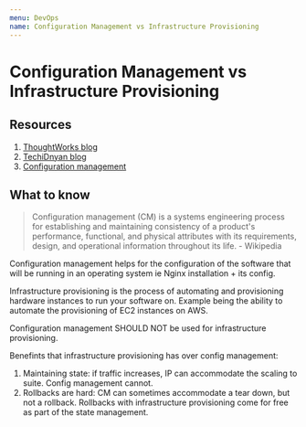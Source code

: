 ```yaml
---
menu: DevOps
name: Configuration Management vs Infrastructure Provisioning
---
```


# Configuration Management vs Infrastructure Provisioning

## Resources

1. [ThoughtWorks blog](https://www.thoughtworks.com/insights/blog/why-configuration-management-and-provisioning-are-different)
2. [TechiDnyan blog](http://www.neeleshgurjar.co.in/think-before-using-configuration-management-tools-for-infrastructure-provisioning/)
3. [Configuration management](https://www.digitalocean.com/community/tutorials/an-introduction-to-configuration-management)

## What to know

> Configuration management (CM) is a systems engineering process for establishing and maintaining consistency of a product's performance, functional, and physical attributes with its requirements, design, and operational information throughout its life. - Wikipedia

Configuration management helps for the configuration of the software that will be running in an operating system ie Nginx installation + its config.

Infrastructure provisioning is the process of automating and provisioning hardware instances to run your software on. Example being the ability to automate the provisioning of EC2 instances on AWS.

Configuration management SHOULD NOT be used for infrastructure provisioning.

Benefints that infrastructure provisioning has over config management:

1. Maintaining state: if traffic increases, IP can accommodate the scaling to suite. Config management cannot.
2. Rollbacks are hard: CM can sometimes accommodate a tear down, but not a rollback. Rollbacks with infrastructure provisioning come for free as part of the state management.
